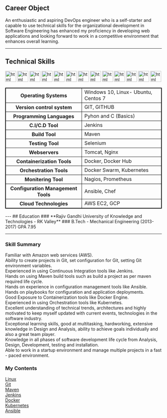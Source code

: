 ## Career Object

An enthusiastic and aspiring DevOps engineer who is a self-starter and capable to use technical skills for the organizational development in Software Engineering has enhanced my proficiency in developing web applications and looking forward to work in a competitive environment that enhances overall learning.

---

## Technical Skills
<p align='left'>
  <img src="https://upload.wikimedia.org/wikipedia/commons/thumb/3/35/Tux.svg/1200px-Tux.svg.png" alt="html" width="35" height="35">
   <img src="https://git-scm.com/images/logos/downloads/Git-Icon-1788C.png" alt="html" width="35" height="35">
   <img src="https://upload.wikimedia.org/wikipedia/commons/thumb/5/52/Apache_Maven_logo.svg/2560px-Apache_Maven_logo.svg.png" alt="html" width="35" height="35">
   <img src="https://user-images.githubusercontent.com/7955995/29498304-ee71d418-85c6-11e7-9f95-e87a4439ed3c.png" alt="html" width="35" height="35">
   <img src="https://www.logolynx.com/images/logolynx/s_59/59c885c20205e66a44aa9b812defd201.jpeg" alt="html" width="35" height="35">
   <img src="https://logowik.com/content/uploads/images/jenkins8460.jpg" alt="html" width="35" height="35">
   <img src="https://logos-world.net/wp-content/uploads/2021/02/Docker-Symbol.png" alt="html" width="35" height="35">
   <img src="https://www.vectorlogo.zone/logos/kubernetes/kubernetes-ar21.png" alt="html" width="35" height="35">
  <img src="https://upload.wikimedia.org/wikipedia/commons/thumb/2/24/Ansible_logo.svg/1664px-Ansible_logo.svg.png" alt="html" width="35" height="35">
  <img src="https://www.vectorlogo.zone/logos/terraformio/terraformio-ar21.png" alt="html" width="35" height="35">
  <img src="https://www.nagios.org/wp-content/uploads/2015/06/Nagios-Logo.jpg" alt="html" width="35" height="35">
  <img src="https://www.vectorlogo.zone/logos/prometheusio/prometheusio-ar21.png" alt="html" width="35" height="35">
  <img src="https://upload.wikimedia.org/wikipedia/commons/thumb/9/93/Amazon_Web_Services_Logo.svg/1200px-Amazon_Web_Services_Logo.svg.png" alt="html" width="35" height="35">
  
</p>

<html>
<head>
<style>
table, th, td {
  border: 1px solid black;
}
</style>
</head>
<body>
<table style="width:100%">
  <tr>
    <th>Operating Systems</th>
    <td>Windows 10, Linux- Ubuntu, Centos 7</td> 
  </tr>
  <tr>
    <th>Version control system</th>
    <td>GIT, GITHUB</td>
  </tr>
  <tr>
    <th>Programming Languages</th>
    <td>Pyhon and C (Basics)</td>
  </tr>
  <tr>
    <th>C.I/C.D Tool</th>
    <td>Jenkins</td>
  </tr>
  <tr>
    <th>Build Tool</th>
    <td>Maven</td>
  </tr>
  <tr>
    <th>Testing Tool</th>
    <td>Selenium</td>
  </tr>
  <tr>
    <th>Webservers</th>
    <td>Tomcat, Nginx</td>
  </tr>
  <tr>
    <th>Containerization Tools</th>
    <td>Docker, Docker Hub</td>
  </tr>
  <tr>
    <th>Orchestration Tools</th>
    <td>Docker Swarm, Kubernetes</td>
  </tr>
  <tr>
    <th>Monitering Tool</th>
    <td>Nagios, Prometheus</td>
  </tr>
  <tr>
    <th>Configuration Management Tools</th>
    <td>Ansible, Chef</td>
  </tr>
  <tr>
    <th>Cloud Technologies</th>
    <td>AWS EC2, GCP</td>
  </tr>
</table>

</body>
</html>
---
## Education
### **Rajiv Gandhi University of Knowledge and Technologies - RK Valley**
### B.Tech - Mechanical Engineering (2013- 2017)
GPA 7.95

---

### Skill Summary
Familiar with Amazon web services (AWS).<br>
Ability to create projects in Git, set configuration for Git, setting Git environment variables.<br>
Experienced in using Continuous Integration tools like Jenkins.<br>
Hands on using Maven build tools such as build a project as per maven required life cycle.<br>
Hands on experience in configuration management tools like Ansible.<br>
Hands on playbooks for configuration and application deployments.<br>
Good Exposure to Containerization tools like Docker Engine.<br>
Experienced in using Orchestration tools like Kubernetes.<br>
Excellent understanding of technical trends, architectures and highly motivated to keep myself updated with current events, technologies in the software industry.<br> 
Exceptional learning skills, good at multitasking, hardworking, extensive knowledge in Design and Analysis, ability to achieve goals individually and also a great team player.<br>
Knowledge in all phases of software development life cycle from Analysis, Design, Development, testing and installation.<br>
Able to work in a startup environment and manage multiple projects in a fast - paced environment.<br>

### My Contents
<a href="https://dayasanjay.github.io/Linux/">Linux </a><br>
<a href="https://dayasanjay.github.io/Git/">Git </a><br>
<a href="https://dayasanjay.github.io/Maven/">Maven </a><br>
<a href="https://dayasanjay.github.io/jenkins/">Jenkins </a><br>
<a href="https://dayasanjay.github.io/docker/">Docker </a><br>
<a href="https://dayasanjay.github.io/Kubernetes/">Kubernetes </a><br>
<a href="https://dayasanjay.github.io/Ansible/">Ansible </a><br>
